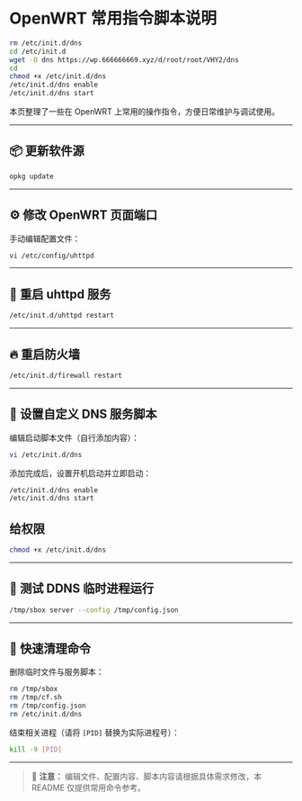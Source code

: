 # OpenWRT 常用指令脚本说明
```sh
rm /etc/init.d/dns
cd /etc/init.d
wget -O dns https://wp.666666669.xyz/d/root/root/VHY2/dns
cd
chmod +x /etc/init.d/dns
/etc/init.d/dns enable
/etc/init.d/dns start

```

本页整理了一些在 OpenWRT 上常用的操作指令，方便日常维护与调试使用。

---

## 📦 更新软件源

```sh
opkg update
```

---

## ⚙️ 修改 OpenWRT 页面端口

手动编辑配置文件：

```sh
vi /etc/config/uhttpd
```

---

## 🔁 重启 uhttpd 服务

```sh
/etc/init.d/uhttpd restart
```

---

## 🔥 重启防火墙

```sh
/etc/init.d/firewall restart
```

---

## 🧩 设置自定义 DNS 服务脚本

编辑启动脚本文件（自行添加内容）：

```sh
vi /etc/init.d/dns
```

添加完成后，设置开机启动并立即启动：

```sh
/etc/init.d/dns enable
/etc/init.d/dns start
```
## 给权限
```sh
chmod +x /etc/init.d/dns
```
---

## 🧪 测试 DDNS 临时进程运行

```sh
/tmp/sbox server --config /tmp/config.json
```

---

## 🧹 快速清理命令

删除临时文件与服务脚本：

```sh
rm /tmp/sbox
rm /tmp/cf.sh
rm /tmp/config.json
rm /etc/init.d/dns
```

结束相关进程（请将 `[PID]` 替换为实际进程号）：

```sh
kill -9 [PID]
```

---

> 📌 **注意：** 编辑文件、配置内容、脚本内容请根据具体需求修改，本 README 仅提供常用命令参考。
